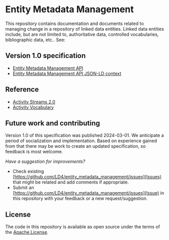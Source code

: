 # Entity Metadata Management

This repository contains documentation and documents related to managing change
in a repository of linked data entities. Linked data entities include, but are
not limited to, authoritative data, controlled vocabularies, bibliographic
data, etc.. See:

## Version 1.0 specification

* [Entity Metadata Management API](https://emm-spec.org/1.0/)
* [Entity Metadata Management API JSON-LD context](https://emm-spec.org/1.0/context.json)

## Reference

* [Activity Streams 2.0](https://www.w3.org/TR/activitystreams-core/)
* [Activity Vocabulary](https://www.w3.org/TR/activitystreams-vocabulary/)

## Future work and contributing

Version 1.0 of this specification was published 2024-03-01. We anticipate a period of socialization
and implementation. Based on experience gained from that there may be work to create an updated
specification, so feedback is most welcome.

*Have a suggestion for improvements?*  

* Check existing [https://github.com/LD4/entity_metadata_management/issues](Issues) that might be related and add comments if appropriate.
* Submit an [https://github.com/LD4/entity_metadata_management/issues](Issue) in this repository with your feedback or a new request/suggestion.

## License

The code in this repository is available as open source under the terms of the [Apache License](https://www.apache.org/licenses/LICENSE-2.0).

